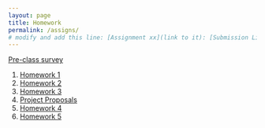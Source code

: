 ```yaml
---
layout: page
title: Homework
permalink: /assigns/
# modify and add this line: [Assignment xx](link to it): [Submission Link](link)
---
```

[Pre-class survey](https://forms.office.com/Pages/ResponsePage.aspx?id=TsVyyzFKnk2xSh6jbfrJTEqzfSiuTVtPvyRRNbRF_HxURDhPQUFWOFQ4MUxTOUw3WkhMN1VYOEZYVi4u)

1. [Homework 1](/homework/hw1.md)
2. [Homework 2](/homework/hw2.md)
3. [Homework 3](/homework/hw3.md)
4. [Project Proposals](/homework/projectproposal.md)
5. [Homework 4](/homework/hw4.md) 
8. [Homework 5](/homework/hw5.md)


<!--
-->

